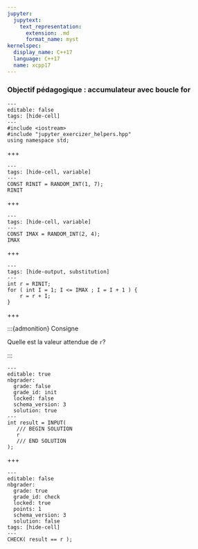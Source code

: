 ```yaml
---
jupyter:
  jupytext:
    text_representation:
      extension: .md
      format_name: myst
kernelspec:
  display_name: C++17
  language: C++17
  name: xcpp17
---
```


### Objectif pédagogique : accumulateur avec boucle for

```{code-cell} c++
---
editable: false
tags: [hide-cell]
---
#include <iostream>
#include "jupyter_exercizer_helpers.hpp"
using namespace std;
```

+++

```{code-cell} c++
---
tags: [hide-cell, variable]
---
CONST RINIT = RANDOM_INT(1, 7);
RINIT
```

+++

```{code-cell} c++
---
tags: [hide-cell, variable]
---
CONST IMAX = RANDOM_INT(2, 4);
IMAX
```

+++

```{code-cell} c++
---
tags: [hide-output, substitution]
---
int r = RINIT;
for ( int I = 1; I <= IMAX ; I = I + 1 ) {
    r = r + I;
}
```

+++

:::{admonition} Consigne

Quelle est la valeur attendue de `r`?

:::

```{code-cell}
---
editable: true
nbgrader:
  grade: false
  grade_id: init
  locked: false
  schema_version: 3
  solution: true
---
int result = INPUT(
   /// BEGIN SOLUTION
   r
   /// END SOLUTION
);
```

+++

```{code-cell}
---
editable: false
nbgrader:
  grade: true
  grade_id: check
  locked: true
  points: 1
  schema_version: 3
  solution: false
tags: [hide-cell]
---
CHECK( result == r );
```
